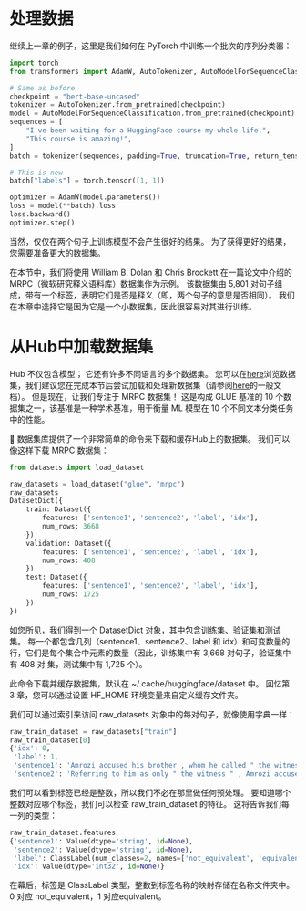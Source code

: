 # 处理数据

继续上一章的例子，这里是我们如何在 PyTorch 中训练一个批次的序列分类器： 

```python
import torch
from transformers import AdamW, AutoTokenizer, AutoModelForSequenceClassification

# Same as before
checkpoint = "bert-base-uncased"
tokenizer = AutoTokenizer.from_pretrained(checkpoint)
model = AutoModelForSequenceClassification.from_pretrained(checkpoint)
sequences = [
    "I've been waiting for a HuggingFace course my whole life.",
    "This course is amazing!",
]
batch = tokenizer(sequences, padding=True, truncation=True, return_tensors="pt")

# This is new
batch["labels"] = torch.tensor([1, 1])

optimizer = AdamW(model.parameters())
loss = model(**batch).loss
loss.backward()
optimizer.step()
```

当然，仅仅在两个句子上训练模型不会产生很好的结果。 为了获得更好的结果，您需要准备更大的数据集。 

在本节中，我们将使用 William B. Dolan 和 Chris Brockett 在一篇论文中介绍的 MRPC（微软研究释义语料库）数据集作为示例。 该数据集由 5,801 对句子组成，带有一个标签，表明它们是否是释义（即，两个句子的意思是否相同）。 我们在本章中选择它是因为它是一个小数据集，因此很容易对其进行训练。 

# 从Hub中加载数据集

Hub 不仅包含模型； 它还有许多不同语言的多个数据集。 您可以在[here](https://huggingface.co/datasets)浏览数据集，我们建议您在完成本节后尝试加载和处理新数据集（请参阅[here](https://huggingface.co/docs/datasets/loading_datasets.html#from-the-huggingface-hub)的一般文档）。 但是现在，让我们专注于 MRPC 数据集！ 这是构成 GLUE 基准的 10 个数据集之一，该基准是一种学术基准，用于衡量 ML 模型在 10 个不同文本分类任务中的性能。 

🤗 数据集库提供了一个非常简单的命令来下载和缓存Hub上的数据集。 我们可以像这样下载 MRPC 数据集： 

```python
from datasets import load_dataset

raw_datasets = load_dataset("glue", "mrpc")
raw_datasets
DatasetDict({
    train: Dataset({
        features: ['sentence1', 'sentence2', 'label', 'idx'],
        num_rows: 3668
    })
    validation: Dataset({
        features: ['sentence1', 'sentence2', 'label', 'idx'],
        num_rows: 408
    })
    test: Dataset({
        features: ['sentence1', 'sentence2', 'label', 'idx'],
        num_rows: 1725
    })
})
```

如您所见，我们得到一个 DatasetDict 对象，其中包含训练集、验证集和测试集。 每一个都包含几列（sentence1、sentence2、label 和 idx）和可变数量的行，它们是每个集合中元素的数量（因此，训练集中有 3,668 对句子，验证集中有 408 对 集，测试集中有 1,725 个）。 

此命令下载并缓存数据集，默认在 ~/.cache/huggingface/dataset 中。 回忆第 3 章，您可以通过设置 HF_HOME 环境变量来自定义缓存文件夹。

我们可以通过索引来访问 raw_datasets 对象中的每对句子，就像使用字典一样： 

```python
raw_train_dataset = raw_datasets["train"]
raw_train_dataset[0]
{'idx': 0,
 'label': 1,
 'sentence1': 'Amrozi accused his brother , whom he called " the witness " , of deliberately distorting his evidence .',
 'sentence2': 'Referring to him as only " the witness " , Amrozi accused his brother of deliberate
```

我们可以看到标签已经是整数，所以我们不必在那里做任何预处理。 要知道哪个整数对应哪个标签，我们可以检查 raw_train_dataset 的特征。 这将告诉我们每一列的类型：

```python
raw_train_dataset.features
{'sentence1': Value(dtype='string', id=None),
 'sentence2': Value(dtype='string', id=None),
 'label': ClassLabel(num_classes=2, names=['not_equivalent', 'equivalent'], names_file=None, id=None),
 'idx': Value(dtype='int32', id=None)}
```

在幕后，标签是 ClassLabel 类型，整数到标签名称的映射存储在名称文件夹中。 0 对应 not_equivalent，1 对应equivalent。 

